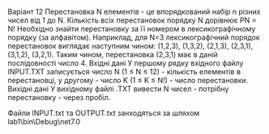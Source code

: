 Варіант 12
Перестановка N елементів - це впорядкований набір n різних чисел від 1 до N. Кількість всіх перестановок порядку N дорівнює PN = N!
Необхідно знайти перестановку за її номером в лексикографічному порядку (за алфавітом). Наприклад, для N=3 лексикографічний порядок перестановок виглядає наступним чином:
(1,2,3), (1,3,2), (2,1,3), (2,3,1), (3,1,2), (3,2,1).
Таким чином, перестановка (2,3,1) має в даній послідовності число 4.
Вхідні дані
У першому рядку вхідного файлу INPUT.TXT записується число N (1 ≤ N ≤ 12) - кількість елементів в перестановці, у другому - число K (1 ≤ K ≤ N!) - число перестановки.
Вихідні дані
У вихідному файлі .TXT вивести N чисел - потрібну перестановку - через пробіл.


Файли INPUT.txt та OUTPUT.txt занходяться за шляхом lab1\bin\Debug\net7.0
